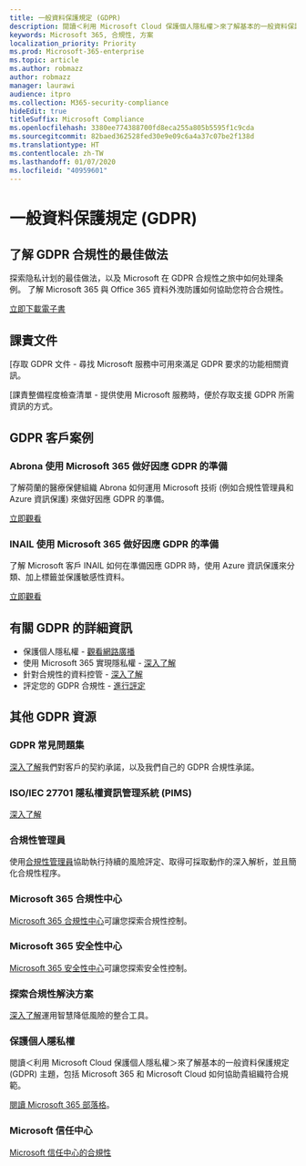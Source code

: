 ```yaml
---
title: 一般資料保護規定 (GDPR)
description: 閱讀＜利用 Microsoft Cloud 保護個人隱私權＞來了解基本的一般資料保護規定 (GDPR) 主題，包括 Microsoft 365 和 Microsoft Cloud 如何協助貴組織符合規範。
keywords: Microsoft 365, 合規性, 方案
localization_priority: Priority
ms.prod: Microsoft-365-enterprise
ms.topic: article
ms.author: robmazz
author: robmazz
manager: laurawi
audience: itpro
ms.collection: M365-security-compliance
hideEdit: true
titleSuffix: Microsoft Compliance
ms.openlocfilehash: 3380ee774388700fd8eca255a805b5595f1c9cda
ms.sourcegitcommit: 82baed362528fed30e9e09c6a4a37c07be2f138d
ms.translationtype: HT
ms.contentlocale: zh-TW
ms.lasthandoff: 01/07/2020
ms.locfileid: "40959601"
---
```

# <a name="general-data-protection-regulation-gdpr"></a>一般資料保護規定 (GDPR)

## <a name="learn-about-gdpr-compliance-best-practices"></a>了解 GDPR 合規性的最佳做法

探索隐私计划的最佳做法，以及 Microsoft 在 GDPR 合规性之旅中如何处理条例。 了解 Microsoft 365 與 Office 365 資料外洩防護如何協助您符合合規性。

[立即下載電子書](https://go.microsoft.com/fwlink/p/?linkid=2048383)

## <a name="accountability-documentation"></a>課責文件

[存取 GDPR 文件 - 尋找 Microsoft 服務中可用來滿足 GDPR 要求的功能相關資訊。

[課責整備程度檢查清單 - 提供使用 Microsoft 服務時，便於存取支援 GDPR 所需資訊的方式。

## <a name="gdpr-customer-stories"></a>GDPR 客戶案例

### <a name="abrona-prepares-for-gdpr-with-microsoft-365"></a>Abrona 使用 Microsoft 365 做好因應 GDPR 的準備

了解荷蘭的醫療保健組織 Abrona 如何運用 Microsoft 技術 (例如合規性管理員和 Azure 資訊保護) 來做好因應 GDPR 的準備。

[立即觀看](https://go.microsoft.com/fwlink/p/?linkid=2048705)

### <a name="inail-prepares-for-gdpr-with-microsoft-365"></a>INAIL 使用 Microsoft 365 做好因應 GDPR 的準備

了解 Microsoft 客戶 INAIL 如何在準備因應 GDPR 時，使用 Azure 資訊保護來分類、加上標籤並保護敏感性資料。

[立即觀看](https://go.microsoft.com/fwlink/p/?linkid=2048894)

## <a name="more-information-on-gdpr"></a>有關 GDPR 的詳細資訊

- 保護個人隱私權 - [觀看網路廣播](https://go.microsoft.com/fwlink/p/?linkid=2048711)
- 使用 Microsoft 365 實現隱私權 - [深入了解](https://go.microsoft.com/fwlink/p/?linkid=2048712)
- 針對合規性的資料控管 - [深入了解](https://go.microsoft.com/fwlink/p/?linkid=2052751)
- 評定您的 GDPR 合規性 - [進行評定](https://go.microsoft.com/fwlink/?linkid=2048712)

## <a name="additional-gdpr-resources"></a>其他 GDPR 資源

### <a name="gdpr-faq"></a>GDPR 常見問題集

[深入了解](https://www.microsoft.com/trust-center/privacy/gdpr-faqs)我們對客戶的契約承諾，以及我們自己的 GDPR 合規性承諾。

### <a name="isoiec-27701-privacy-information-management-system-pims"></a>ISO/IEC 27701 隱私權資訊管理系統 (PIMS)

[深入了解](offering-iso-27701.md)

### <a name="compliance-manager"></a>合規性管理員

使用[合規性管理員](https://go.microsoft.com/fwlink/p/?linkid=2048390)協助執行持續的風險評定、取得可採取動作的深入解析，並且簡化合規性程序。

### <a name="microsoft-365-compliance-center"></a>Microsoft 365 合規性中心

[Microsoft 365 合規性中心](microsoft-365-compliance-center.md)可讓您探索合規性控制。

### <a name="microsoft-365-security-center"></a>Microsoft 365 安全性中心

[Microsoft 365 安全性中心](https://docs.microsoft.com/microsoft-365/security/mtp/overview-security-center)可讓您探索安全性控制。

### <a name="discover-compliance-solutions"></a>探索合規性解決方案

[深入了解](https://products.office.com/business/security-and-compliance/compliance-solutions)運用智慧降低風險的整合工具。

### <a name="safeguard-individual-privacy"></a>保護個人隱私權

閱讀＜利用 Microsoft Cloud 保護個人隱私權＞來了解基本的一般資料保護規定 (GDPR) 主題，包括 Microsoft 365 和 Microsoft Cloud 如何協助貴組織符合規範。

[閱讀 Microsoft 365 部落格](https://go.microsoft.com/fwlink/p/?linkid=2048733)。

### <a name="microsoft-trust-center"></a>Microsoft 信任中心

[Microsoft 信任中心的合規性](https://www.microsoft.com/trust-center/compliance/compliance-overview)

